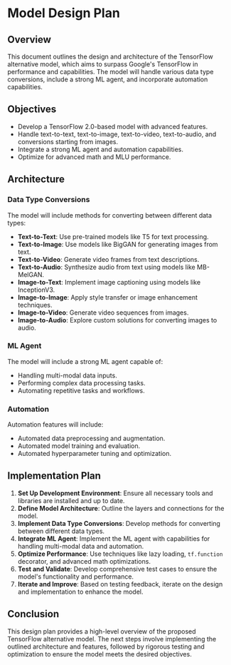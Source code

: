 # Model Design Plan

## Overview
This document outlines the design and architecture of the TensorFlow alternative model, which aims to surpass Google's TensorFlow in performance and capabilities. The model will handle various data type conversions, include a strong ML agent, and incorporate automation capabilities.

## Objectives
- Develop a TensorFlow 2.0-based model with advanced features.
- Handle text-to-text, text-to-image, text-to-video, text-to-audio, and conversions starting from images.
- Integrate a strong ML agent and automation capabilities.
- Optimize for advanced math and MLU performance.

## Architecture
### Data Type Conversions
The model will include methods for converting between different data types:
- **Text-to-Text**: Use pre-trained models like T5 for text processing.
- **Text-to-Image**: Use models like BigGAN for generating images from text.
- **Text-to-Video**: Generate video frames from text descriptions.
- **Text-to-Audio**: Synthesize audio from text using models like MB-MelGAN.
- **Image-to-Text**: Implement image captioning using models like InceptionV3.
- **Image-to-Image**: Apply style transfer or image enhancement techniques.
- **Image-to-Video**: Generate video sequences from images.
- **Image-to-Audio**: Explore custom solutions for converting images to audio.

### ML Agent
The model will include a strong ML agent capable of:
- Handling multi-modal data inputs.
- Performing complex data processing tasks.
- Automating repetitive tasks and workflows.

### Automation
Automation features will include:
- Automated data preprocessing and augmentation.
- Automated model training and evaluation.
- Automated hyperparameter tuning and optimization.

## Implementation Plan
1. **Set Up Development Environment**: Ensure all necessary tools and libraries are installed and up to date.
2. **Define Model Architecture**: Outline the layers and connections for the model.
3. **Implement Data Type Conversions**: Develop methods for converting between different data types.
4. **Integrate ML Agent**: Implement the ML agent with capabilities for handling multi-modal data and automation.
5. **Optimize Performance**: Use techniques like lazy loading, `tf.function` decorator, and advanced math optimizations.
6. **Test and Validate**: Develop comprehensive test cases to ensure the model's functionality and performance.
7. **Iterate and Improve**: Based on testing feedback, iterate on the design and implementation to enhance the model.

## Conclusion
This design plan provides a high-level overview of the proposed TensorFlow alternative model. The next steps involve implementing the outlined architecture and features, followed by rigorous testing and optimization to ensure the model meets the desired objectives.
